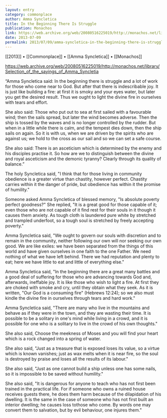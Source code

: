 ```yaml
---
layout: entry
category: commonplace
author: Amma Syncletica
title: In the Beginning There Is Struggle 
publication: Monachos
link: https://web.archive.org/web/20080516225019/http://monachos.net/library/Selection_of_the_sayings_of_Amma_Syncletia
date: 2013-07-09
permalink: 2013/07/09/amma-syncletica-in-the-beginning-there-is-struggle 
---
```


[[2013]] • [[Commonplace]] • [[Amma Syncletica]] • [[Monachos]]

https://web.archive.org/web/20080516225019/http://monachos.net/library/Selection_of_the_sayings_of_Amma_Syncletia

“Amma Syncletica said: In the beginning there is struggle and a lot of work for those who come near to God. But after that there is indescribable joy. It is just like building a fire: at first it is smoky and your eyes water, but later you get the desired result. Thus we ought to light the divine fire in ourselves with tears and effort.

She also said: Those who put out to sea at first sailed with a favourable wind; then the sails spread, but later the wind becomes adverse. Then the ship is tossed by the waves and is no longer controlled by the rudder. But when in a little while there is calm, and the tempest dies down, then the ship sails on again. So it is with us, when we are driven by the spirits who are against us; we hold to the cross as our sail and so we can set a safe course.

She also said: There is an asceticism which is determined by the enemy and his disciples practise it. So how are we to distinguish between the divine and royal asceticism and the demonic tyranny? Clearly through its quality of balance.”

The holy Syncletica said, "I think that for those living in community obedience is a greater virtue than chastity, however perfect. Chastity carries within it the danger of pride, but obedience has within it the promise of humility."

Someone asked Amma Syncletica of blessed memory, "Is absolute poverty perfect goodness?" She replied, "It is a great good for those capable of it; even those who are not capable of it find rest for their souls in it though it causes them anxiety. As tough cloth is laundered pure white by stretched and trampled underfoot, so a tough soul is stretched by freely accepting poverty."

Amma Syncletica said, "We ought to govern our souls with discretion and to remain in the community, neither following our own will nor seeking our own good. We are like exiles: we have been separated from the things of this world and have given ourselves in one faith to the one Father. We need nothing of what we have left behind. There we had reputation and plenty to eat; here we have little to eat and little of everything else."

Amma Syncletica said, "In the beginning there are a great many battles and a good deal of suffering for those who are advancing towards God and, afterwards, ineffable joy. It is like those who wish to light a fire. At first they are choked with smoke and cry, until they obtain what they seek. As it is written, "Our God is a consuming fire" (Hebrews 12:24); so we also must kindle the divine fire in ourselves through tears and hard work."

Amma Syncletica said, "There are many who live in the mountains and behave as if they were in the town, and they are wasting their time. It is possible to be a solitary in one's mind while living in a crowd, and it is possible for one who is a solitary to live in the crowd of his own thoughts."

She also said, Choose the meekness of Moses and you will find your heart which is a rock changed into a spring of water.

She also said, "Just as a treasure that is exposed loses its value, so a virtue which is known vanishes; just as wax melts when it is near fire, so the soul is destroyed by praise and loses all the results of its labour."

She also said, "Just as one cannot build a ship unless one has some nails, so it is impossible to be saved without humility."

She also said, "It is dangerous for anyone to teach who has not first been trained in the practical life. For if someone who owns a ruined house receives guests there, he does them harm because of the dilapidation of his dwelling. It is the same in the case of someone who has not first built an interior dwelling; he causes loss tothose who come. By words one may convert them to salvation, but by evil behaviour, one injures them."
